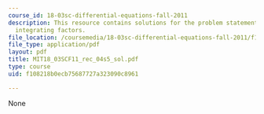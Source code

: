 ```yaml
---
course_id: 18-03sc-differential-equations-fall-2011
description: This resource contains solutions for the problem statements related to
  integrating factors.
file_location: /coursemedia/18-03sc-differential-equations-fall-2011/f108218b0ecb75687727a323090c8961_MIT18_03SCF11_rec_04s5_sol.pdf
file_type: application/pdf
layout: pdf
title: MIT18_03SCF11_rec_04s5_sol.pdf
type: course
uid: f108218b0ecb75687727a323090c8961

---
```

None